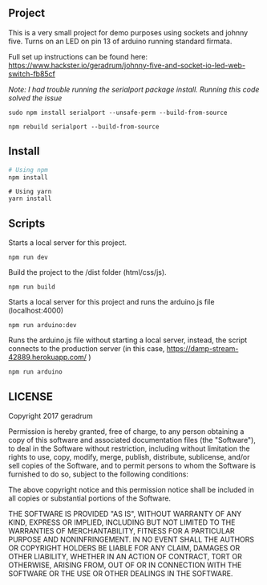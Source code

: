 <h2>Project</h2>

This is a very small project for demo purposes using sockets and johnny five. Turns on an LED on pin 13 of arduino running standard firmata. 

Full set up instructions can be found here: https://www.hackster.io/geradrum/johnny-five-and-socket-io-led-web-switch-fb85cf


*Note: I had trouble running the serialport package install. Running this code solved the issue* 

`sudo npm install serialport --unsafe-perm --build-from-source
`

`npm rebuild serialport --build-from-source
`



<h2>Install</h2>

```bash
# Using npm
npm install
```
```
# Using yarn
yarn install
```

<h2>Scripts</h2>

Starts a local server for this project.
```
npm run dev
```

Build the project to the /dist folder (html/css/js).

```
npm run build
```

Starts a local server for this project and runs the arduino.js file (localhost:4000)

```
npm run arduino:dev
```

Runs the arduino.js file without starting a local server, instead, the script connects to the production server (in this case, https://damp-stream-42889.herokuapp.com/ )

```
npm run arduino
```

<h2>LICENSE</h2>

Copyright 2017 geradrum

Permission is hereby granted, free of charge, to any person obtaining a copy of this software and associated documentation files (the "Software"), to deal in the Software without restriction, including without limitation the rights to use, copy, modify, merge, publish, distribute, sublicense, and/or sell copies of the Software, and to permit persons to whom the Software is furnished to do so, subject to the following conditions:

The above copyright notice and this permission notice shall be included in all copies or substantial portions of the Software.

THE SOFTWARE IS PROVIDED "AS IS", WITHOUT WARRANTY OF ANY KIND, EXPRESS OR IMPLIED, INCLUDING BUT NOT LIMITED TO THE WARRANTIES OF MERCHANTABILITY, FITNESS FOR A PARTICULAR PURPOSE AND NONINFRINGEMENT. IN NO EVENT SHALL THE AUTHORS OR COPYRIGHT HOLDERS BE LIABLE FOR ANY CLAIM, DAMAGES OR OTHER LIABILITY, WHETHER IN AN ACTION OF CONTRACT, TORT OR OTHERWISE, ARISING FROM, OUT OF OR IN CONNECTION WITH THE SOFTWARE OR THE USE OR OTHER DEALINGS IN THE SOFTWARE.
